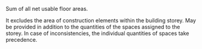 Sum of all net usable floor areas.


<!-- comment -->


It excludes the area of construction elements within the building storey. May be provided in addition to the quantities of the spaces assigned to the storey. In case of inconsistencies, the individual quantities of spaces take precedence.


